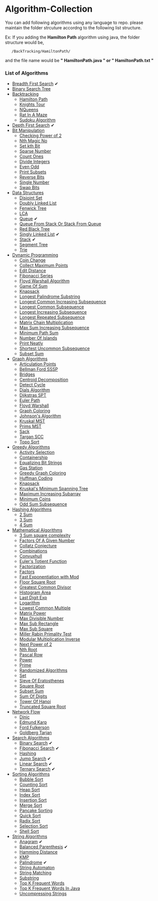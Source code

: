 # Algorithm-Collection
You can add following algorithms using any language to repo. please maintain the folder strcuture accordng to the following list structure.

Ex: If you adding the **Hamilton Path** algorithm using java, the folder structure would be,
    
 ```
    /BackTracking/HamiltonPath/
```

and the file name would be **" HamiltonPath.java " or " HamiltonPath.txt "**

### List of Algorithms 

* [Breadth First Search](/BFS) ✔
* [Binary Search Tree](/BST)
* [Backtracking](/BackTracking)
   * [Hamilton Path](/BackTracking/Hamilton%20Path)
   * [Knights Tour](/BackTracking/KnightsTour)
   * [NQueens](/BackTracking/NQueens)
   * [Rat In A Maze](/BackTracking/RatInAMaze)
   * [Sudoku Algorithm](/BackTracking/SudokuAlgorithm)
* [Depth First Search](/DFS) ✔
* [Bit Manipulation](/BitManipulation)
   * [Checking Power of 2](/BitManipulation/Checking_power_of_2)
   * [Nth Magic No](/BitManipulation/Nth_magic_number)
   * [Set kth Bit](/BitManipulation/Set_kth_bit)
   * [Sparse Number](/BitManipulation/Sparse_number)
   * [Count Ones](/BitManipulation/count_ones)
   * [Divide Integers](/BitManipulation/divide_integers)
   * [Even Odd](/BitManipulation/even_odd)
   * [Print Subsets](/BitManipulation/print_subsets)
   * [Reverse Bits](/BitManipulation/reverse_bits)
   * [Single Number](/BitManipulation/single_number)
   * [Swap Bits](/BitManipulation/swap_bits)
* [Data Structures](/Data%20Structures)
   * [Disjoint Set](/Data%20Structures/disjointset)
   * [Doubly Linked List](/Data%20Structures/DoublyLinkedList)
   * [Fenwick Tree](/Data%20Structures/Fenwick_tree)
   * [LCA](/Data%20Structures/LCA)
   * [Queue](/Data%20Structures/Queue) ✔
   * [Queue From Stack Or Stack From Queue](/Data%20Structures/QueueFromStack_StackFromQueue)
   * [Red Black Tree](/Data%20Structures/Red%20Black%20Tree)
   * [Singly Linked List](/Data%20Structures/SinglyLinkedList) ✔
   * [Stack](/Data%20Structures/Stack) ✔
   * [Segment Tree](/Data%20Structures/Segment%20Tree)
   * [Trie](/Data%20Structures/Trie)
* [Dynamic Programming](/DP)
   * [Coin Change](/DP/Coin%20Change%20Problem)
   * [Collect Maximum Points](/DP/Collect_Max_Points)
   * [Edit Distance](/DP/EditDistance)
   * [Fibonacci Series](/DP/Fibonacci)
   * [Floyd Warshall Algorithm](/DP/Floyd%20Warshall%20Algorithm)
   * [Game Of Sum](/DP/game_of_sum)
   * [Knapsack](/DP/Knapsack)
   * [Longest Palindrome Substring](/DP/Longest%20Palindrome%20Substring)
   * [Longest Common Increasing Subsequence](/DP/LCIS)
   * [Longest Common Subsequence](/DP/LongestCommonSubsequence)
   * [Longest Increasing Subsequence](/DP/LongestIncreasingSubsequence)
   * [Longest Repeated Subsequence](/DP/Longest%20Repeated%20Subsequence)
   * [Matrix Chain Multiplication](/DP/MatrixChain_multiplication)
   * [Max Sum Increasing Subsequence](/DP/Maximum%20Sum%20Increasing%20Subsequence)
   * [Minimum Path Sum](/DP/MinimumPathSum)
   * [Number Of Islands](/DP/NumberOfIslands)
   * [Print Neatly](/DP/PrintNeatly)
   * [Shortest Uncommon Subsequence](/DP/ShortestUncommonSubsequence)
   * [Subset Sum](/DP/subset%20sum%20problem)
* [Graph Algorithms](/Graph)
   * [Articulation Points](/Graph/Articulation_points)
   * [Bellman Ford SSSP](/Graph/BellmanFordSSSP)
   * [Bridges](/Graph/bridges)
   * [Centroid Decomposition](/Graph/Centroid%20Decomposition)
   * [Detect Cycle](/Graph/Detect_Cycle)
   * [Dials Algorithm](/Graph/DialsAlgorithm)
   * [Dijkstras SPT](/Graph/DijkstrasSPT)
   * [Euler Path](/Graph/EulerPath)
   * [Floyd Warshall](/Graph/FloydWarshall)
   * [Graph Coloring](/Graph/Graph_m_Coloring)
   * [Johnson's Algorithm](/Graph/Johnson'sAlgorithm)
   * [Kruskal MST](/Graph/KruskalsMST)
   * [Prims MST](/Graph/PrimsMST)
   * [Sack](/Graph/Sack)
   * [Targan SCC](/Graph/TarganSCC)
   * [Topo Sort](/Graph/TopoSort)
* [Greedy Algorithms](/Greedy)
   * [Activity Selection](/Greedy/ActivitySelection)
   * [Containership](/Greedy/ContainerShip)
   * [Equalizing Bit Strings](/Greedy/EqualizingBitStrings)
   * [Gas Station](/Greedy/Gas%20Station)
   * [Greedy Graph Coloring](/Greedy/Greedy_Graph_Coloring)
   * [Huffman Coding](/Greedy/Huffman%20coding)
   * [Knapsack](/Greedy/Knapsack)
   * [Kruskal's Minimum Spanning Tree](/Greedy/Kruskal’sMinimumSpanningTree)
   * [Maximum Increasing Subarray](/Greedy/MaximumIncreasingSubarray)
   * [Minimum Coins](/Greedy/MinimumCoins)
   * [Odd Sum Subsequence](/Greedy/OddSumSubsequence)
* [Hashing Algorithms](/Hashing)
   * [2 Sum](/Hashing/2_Sum)
   * [3 Sum](/Hashing/3_Sum)
   * [4 Sum](/Hashing/4_Sum)
* [Mathematical Algorithms](/Math)
   * [3 Sum square complexity](/Math/3_Sum_square_complexity)
   * [Factors Of A Given Number](/Math/All%20factors%20of%20a%20given%20Number)
   * [Collatz Conjecture](/Math/collatz_conjecture)
   * [Combinations](/Math/Combinations)
   * [Convuxhull](/Math/convuxhull)
   * [Euler's Totient Function](/Math/eulers_totient_function)
   * [Factorization](/Math/Factorization)
   * [Factors](/Math/factors)
   * [Fast Exponentiation with Mod](/Math/Fast%20Exponentiation%20with%20Mod)
   * [Floor Square Root](/Math/floor_sqrt)
   * [Greatest Common Divisor](/Math/gcd)
   * [Histogram Area](/Math/histogram_area)
   * [Last Digit Exp](/Math/last_digit_exp)
   * [Logarithm](/Math/log)
   * [Lowest Common Multiple](/Math/lowest_common_multiple)
   * [Matrix Power](/Math/Matrix_Power)
   * [Max Divisible Number](/Math/max_divisible_num)
   * [Max Sub Rectangle](/Math/max_sub_rectangle)
   * [Max Sub Square](/Math/Max_Sub_Square)
   * [Miller Rabin Primality Test](/Math/miller_rabin_primality_test)
   * [Modular Multiplication Inverse](/Math/modular_multiplicative_inverse)
   * [Next Power of 2](/Math/NextPow2)
   * [Nth Root](/Math/nthRoot)
   * [Pascal Row](/Math/pascal_row)
   * [Power](/Math/Power)
   * [Prime](/Math/Prime)
   * [Randomized Algorithms](/Math/Randomized%20algorithms)
   * [Set](/Math/Set)
   * [Sieve Of Eratosthenes](/Math/sieve_of_eratosthenes)
   * [Square Root](/Math/squareroot)
   * [Subset Sum](/Math/subset_sum)
   * [Sum Of Digits](/Math/sum_of_digits)
   * [Tower Of Hanoi](/Math/TowerofHanoi)
   * [Truncated Square Root](/Math/truncated_square_root)
* [Network Flow](/NetworkFlow)
   * [Dinic](/NetworkFlow/Dinic)
   * [Edmund Karp](/NetworkFlow/EdmundKarp)
   * [Ford Fulkerson](/NetworkFlow/FordFulkerson)
   * [Goldberg Tarjan](/NetworkFlow/GoldbergTarjan)
* [Search Algorithms](/Search)
   * [Binary Search](/Search/BinarySearch) ✔
   * [Fibonacci Search](/Search/FibonacciSearch) ✔
   * [Hashing](/Search/hashing)
   * [Jump Search](/Search/JumpSearch) ✔
   * [Linear Search](/Search/LinearSearch) ✔
   * [Ternary Search](/Search/TernarySearch) ✔
* [Sorting Algorithms](/Sorting)
   * [Bubble Sort](/Sorting/bubble%20sort)
   * [Counting Sort](/Sorting/CountingSort)
   * [Heap Sort](/Sorting/HeapSort)
   * [Index Sort](/Sorting/IndexSort)
   * [Insertion Sort](/Sorting/InsertionSort)
   * [Merge Sort](/Sorting/MergeSort)
   * [Pancake Sorting](/Sorting/Pancake%20sorting)
   * [Quick Sort](/Sorting/QuickSort)
   * [Radix Sort](/Sorting/RadixSort)
   * [Selection Sort](/Sorting/SelectionSort)
   * [Shell Sort](/Sorting/ShellSort)
* [String Algorithms](/String)
   * [Anagram](/String/Anagram) ✔
   * [Balanced Parenthesis](/String/Balanced%20Parenthesis) ✔
   * [Hamming Distance](/String/Hamming%20distance)
   * [KMP](/String/KMP)
   * [Palindrome](/String/Palindrome) ✔
   * [String Automaton](/String/String%20Automaton)
   * [String Matching](/String/String%20Matching)
   * [Substring](/String/Substring)
   * [Top K Frequent Words](/String/Top_K_Frequent_Words)
   * [Top K Frequent Words In Java](/String/top_k_frequent_words_in_java)
   * [Uncompressing Strings](/String/Uncompressing_Strings)
